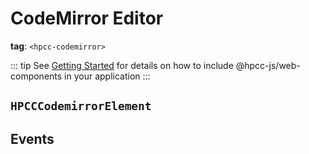 # CodeMirror Editor

**tag**: `<hpcc-codemirror>`

<ClientOnly>
  <hpcc-preview previewBorder="0px" style="width:100%;height:400px">
      <hpcc-codemirror mode="json" theme="light" style="width:100%;height:100%">
      </hpcc-codemirror>
      <script>
          document.querySelector('hpcc-codemirror').text = `\
    {
      "aaa":123, 
      "bbb":"ddd", 
      "c":3, 
      "d":true
    }`;
      </script>
  </hpcc-preview>
</ClientOnly>

::: tip
See [Getting Started](../../README) for details on how to include @hpcc-js/web-components in your application
:::

## `HPCCCodemirrorElement`

## Events
